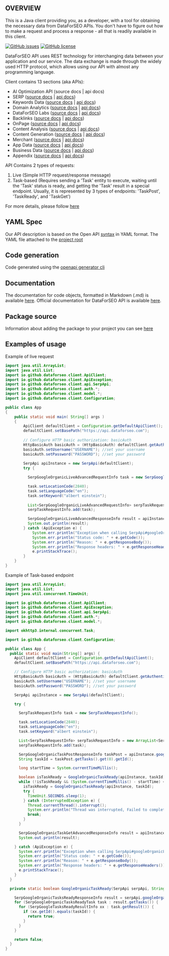 ## OVERVIEW

This is a Java client providing you, as a developer, with a tool for obtaining the necessary data from DataForSEO APIs. You don't have to figure out how to make a request and process a response - all that is readily available in this client.

[![GitHub issues](https://img.shields.io/github/issues/dataforseo/JavaClient.svg)](https://github.com/dataforseo/JavaClient/issues)
[![GitHub license](https://img.shields.io/github/license/dataforseo/JavaClient.svg)](https://github.com/dataforseo/JavaClient)

DataForSEO API uses REST technology for interchanging data between your application and our service. The data exchange is made through the widely used HTTP protocol, which allows using our API with almost any programming language.

Client contains 13 sections (aka APIs):

- AI Optimization API (source docs | api docs)
- SERP ([source docs](https://github.com/dataforseo/JavaClient/tree/master/docs/SerpApi.md) | [api docs](https://docs.dataforseo.com/v3/serp/overview/?bash))
- Keywords Data ([source docs](https://github.com/dataforseo/JavaClient/tree/master/docs/KeywordsDataApi.md) | [api docs](https://docs.dataforseo.com/v3/keywords_data/overview/?bash))
- Domain Analytics ([source docs](https://github.com/dataforseo/JavaClient/tree/master/docs/DomainAnalyticsApi.md) | [api docs](https://docs.dataforseo.com/v3/domain_analytics/overview/?bash))
- DataForSEO Labs ([source docs](https://github.com/dataforseo/JavaClient/tree/master/docs/DataforseoLabsApi.md) | [api docs](https://docs.dataforseo.com/v3/dataforseo_labs/overview/?bash))
- Backlinks ([source docs](https://github.com/dataforseo/JavaClient/tree/master/docs/BacklinksApi.md) | [api docs](https://docs.dataforseo.com/v3/backlinks/overview/?bash))
- OnPage ([source docs](https://github.com/dataforseo/JavaClient/tree/master/docs/OnPageApi.md) | [api docs](https://docs.dataforseo.com/v3/on_page/overview/?bash))
- Content Analysis ([source docs](https://github.com/dataforseo/JavaClient/tree/master/docs/ContentAnalysisApi.md) | [api docs](https://docs.dataforseo.com/v3/content_analysis/overview/?bash))
- Content Generation ([source docs](https://github.com/dataforseo/JavaClient/tree/master/docs/ContentGenerationApi.md) | [api docs](https://docs.dataforseo.com/v3/content_generation/overview/?bash))
- Merchant ([source docs](https://github.com/dataforseo/JavaClient/tree/master/docs/MerchantApi.md) | [api docs](https://docs.dataforseo.com/v3/merchant/overview/?bash))
- App Data ([source docs](https://github.com/dataforseo/JavaClient/tree/master/docs/AppDataApi.md) | [api docs](https://docs.dataforseo.com/v3/app_data/overview/?bash))
- Business Data ([source docs](https://github.com/dataforseo/JavaClient/tree/master/docs/BusinessDataApi.md) | [api docs](https://docs.dataforseo.com/v3/business_data/overview/?bash))
- Appendix ([source docs](https://github.com/dataforseo/JavaClient/tree/master/docs/AppendixApi.md) | [api docs](https://docs.dataforseo.com/v3/appendix/user_data/?bash))

API Contains 2 types of requests:
1) Live (Simple HTTP request/response message)
2) Task-based (Requires sending a 'Task' entity to execute, waiting until the 'Task' status is ready, and getting the 'Task' result in a special endpoint. Usually, it is represented by 3 types of endpoints: 'TaskPost', 'TaskReady', and 'TaskGet')

For more details, please follow [here](https://docs.dataforseo.com/v3/?bash)

## YAML Spec

Our API description is based on the Open API [syntax](https://spec.openapis.org/oas/v3.1.0) in YAML format. The YAML file attached to the [project root](https://github.com/dataforseo/OpenApiDocumentation)

## Code generation

Code generated using the [openapi generator cli](https://openapi-generator.tech/docs/installation/)

## Documentation
The documentation for code objects, formatted in Markdown (.md) is available [here](https://github.com/dataforseo/JavaClient/tree/master/docs/).
Official documentation for DataForSEO API is available [here](https://docs.dataforseo.com/v3/?bash).

## Package source
Information about adding the package to your project you can see [here](https://central.sonatype.com/artifact/io.github.dataforseo/dataforseo-client)

## Examples of usage

Example of live request
```java
import java.util.ArrayList;
import java.util.List;
import io.github.dataforseo.client.ApiClient;
import io.github.dataforseo.client.ApiException;
import io.github.dataforseo.client.api.SerpApi;
import io.github.dataforseo.client.auth.*;
import io.github.dataforseo.client.model.*;
import io.github.dataforseo.client.Configuration;

public class App 
{
    public static void main( String[] args )
    {
        ApiClient defaultClient = Configuration.getDefaultApiClient();
        defaultClient.setBasePath("https://api.dataforseo.com");
        
        // Configure HTTP basic authorization: basicAuth
        HttpBasicAuth basicAuth = (HttpBasicAuth) defaultClient.getAuthentication("basicAuth");
        basicAuth.setUsername("USERNAME"); //set your username
        basicAuth.setPassword("PASSWORD"); //set your password
    
        SerpApi apiInstance = new SerpApi(defaultClient);
        try {

          SerpGoogleOrganicLiveAdvancedRequestInfo task = new SerpGoogleOrganicLiveAdvancedRequestInfo();

          task.setLocationCode(2840);
          task.setLanguageCode("en");
          task.setKeyword("albert einstein");
    
          List<SerpGoogleOrganicLiveAdvancedRequestInfo> serpTaskRequestInfo = new ArrayList<SerpGoogleOrganicLiveAdvancedRequestInfo>();
          serpTaskRequestInfo.add(task);

          SerpGoogleOrganicLiveAdvancedResponseInfo result = apiInstance.googleOrganicLiveAdvanced(serpTaskRequestInfo);
          System.out.println(result);
        } catch (ApiException e) {
            System.err.println("Exception when calling SerpApi#googleOrganicTaskGetAdvanced");
            System.err.println("Status code: " + e.getCode());
            System.err.println("Reason: " + e.getResponseBody());
            System.err.println("Response headers: " + e.getResponseHeaders());
            e.printStackTrace();
        }
    }
}

```

Example of Task-based endpoint
```java
import java.util.ArrayList;
import java.util.List;
import java.util.concurrent.TimeUnit;

import io.github.dataforseo.client.ApiClient;
import io.github.dataforseo.client.ApiException;
import io.github.dataforseo.client.api.SerpApi;
import io.github.dataforseo.client.auth.*;
import io.github.dataforseo.client.model.*;

import okhttp3.internal.concurrent.Task;

import io.github.dataforseo.client.Configuration;

public class App {
  public static void main(String[] args) {
    ApiClient defaultClient = Configuration.getDefaultApiClient();
    defaultClient.setBasePath("https://api.dataforseo.com");

    // Configure HTTP basic authorization: basicAuth
    HttpBasicAuth basicAuth = (HttpBasicAuth) defaultClient.getAuthentication("basicAuth");
    basicAuth.setUsername("USERNAME"); //set your username
    basicAuth.setPassword("PASSWORD"); //set your password

    SerpApi apiInstance = new SerpApi(defaultClient);

    try {

      SerpTaskRequestInfo task = new SerpTaskRequestInfo();

      task.setLocationCode(2840);
      task.setLanguageCode("en");
      task.setKeyword("albert einstein");

      List<SerpTaskRequestInfo> serpTaskRequestInfo = new ArrayList<SerpTaskRequestInfo>();
      serpTaskRequestInfo.add(task);

      SerpGoogleOrganicTaskPostResponseInfo taskPost = apiInstance.googleOrganicTaskPost(serpTaskRequestInfo);
      String taskId = taskPost.getTasks().get(0).getId();

      long startTime = System.currentTimeMillis();

      boolean isTaskReady = GoogleOrganicTaskReady(apiInstance, taskId);
      while (!isTaskReady && (System.currentTimeMillis() - startTime) < 60000) {
        isTaskReady = GoogleOrganicTaskReady(apiInstance, taskId);
        try {
          TimeUnit.SECONDS.sleep(1);
        } catch (InterruptedException e) {
          Thread.currentThread().interrupt();
          System.err.println("Thread was interrupted, Failed to complete operation");
          break;
        }
      }

      SerpGoogleOrganicTaskGetAdvancedResponseInfo result = apiInstance.googleOrganicTaskGetAdvanced(taskId);
      System.out.println(result);

    } catch (ApiException e) {
      System.err.println("Exception when calling SerpApi#googleOrganicLiveAdvanced");
      System.err.println("Status code: " + e.getCode());
      System.err.println("Reason: " + e.getResponseBody());
      System.err.println("Response headers: " + e.getResponseHeaders());
      e.printStackTrace();
    }
  }

  private static boolean GoogleOrganicTaskReady(SerpApi serpApi, String taskId) throws ApiException {

    SerpGoogleOrganicTasksReadyResponseInfo result = serpApi.googleOrganicTasksReady();
    for (SerpGoogleOrganicTasksReadyTask task : result.getTasks()) {
      for (SerpGoogleTasksReadyResultInfo xx : task.getResult()) {
        if (xx.getId().equals(taskId)) {
          return true;
        }
      }
    }

    return false;
  }
}
```
